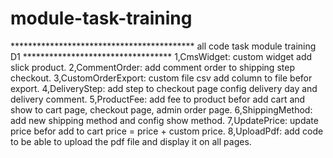 # module-task-training
****************************************** all code task module training D1 **********************************
1,CmsWidget: custom widget add slick product.
2,CommentOrder: add comment order to shipping step checkout.
3,CustomOrderExport: custom file csv add column to file befor export.
4,DeliveryStep: add step to checkout page config delivery day and delivery comment.
5,ProductFee: add fee to product befor add cart and show to cart page, checkout page, admin order page.
6,ShippingMethod: add new shipping method and config show method.
7,UpdatePrice: update price befor add to cart price = price + custom price.
8,UploadPdf: add code to be able to upload the pdf file and display it on all pages.

